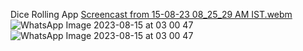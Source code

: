 Dice Rolling App
[Screencast from 15-08-23 08_25_29 AM IST.webm](https://github.com/nandanmagdum/Dice-Rolling-App-Flutter/assets/93419769/af2528d3-101a-43d8-924f-c4e08c88cda6)
![WhatsApp Image 2023-08-15 at 03 00 47](https://github.com/nandanmagdum/Dice-Rolling-App-Flutter/assets/93419769/20817e6c-8225-4c18-bcd2-aeb100822195)
![WhatsApp Image 2023-08-15 at 03 00 47](https://github.com/nandanmagdum/Dice-Rolling-App-Flutter/assets/93419769/675c7821-aca1-47c0-9152-6f12e962535c)
